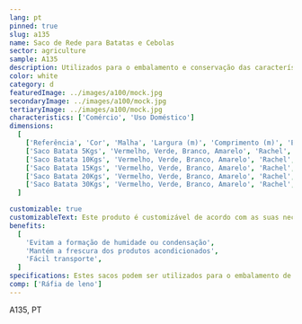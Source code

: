 ```yaml
---
lang: pt
pinned: true
slug: a135
name: Saco de Rede para Batatas e Cebolas
sector: agriculture
sample: A135
description: Utilizados para o embalamento e conservação das características dos produtos agrícolas frescos e frutos secos.
color: white
category: d
featuredImage: ../images/a100/mock.jpg
secondaryImage: ../images/a100/mock.jpg
tertiaryImage: ../images/a100/mock.jpg
characteristics: ['Comércio', 'Uso Doméstico']
dimensions:
  [
    ['Referência', 'Cor', 'Malha', 'Largura (m)', 'Comprimento (m)', 'Embalagem (un)'],
    ['Saco Batata 5Kgs', 'Vermelho, Verde, Branco, Amarelo', 'Rachel', '0.3', '0.45', '2000'],
    ['Saco Batata 10Kgs', 'Vermelho, Verde, Branco, Amarelo', 'Rachel', '0.34', '0.56', '2000'],
    ['Saco Batata 15Kgs', 'Vermelho, Verde, Branco, Amarelo', 'Rachel', '0.37', '0.65', '2000'],
    ['Saco Batata 20Kgs', 'Vermelho, Verde, Branco, Amarelo', 'Rachel', '0.4', '0.73', '2000'],
    ['Saco Batata 30Kgs', 'Vermelho, Verde, Branco, Amarelo', 'Rachel', '0.48', '0.8', '2000'],
  ]

customizable: true
customizableText: Este produto é customizável de acordo com as suas necessidades. Contacte-nos para mais informações.
benefits:
  [
    'Evitam a formação de humidade ou condensação',
    'Mantém a frescura dos produtos acondicionados',
    'Fácil transporte',
  ]
specifications: Estes sacos podem ser utilizados para o embalamento de batatas, cebolas, outros produtos agrícolas e marisco. Também podem acondicionar lenha, pinhas e outros produtos desta categoria.
comp: ['Ráfia de leno']
---
```


A135, PT
